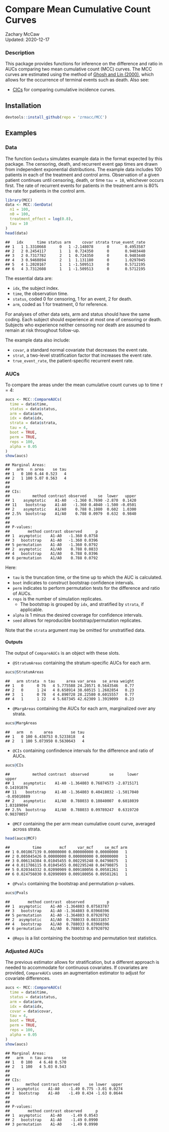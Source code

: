 # Compare Mean Cumulative Count Curves

Zachary McCaw <br>
Updated: 2020-12-17



### Description

This package provides functions for inference on the difference and ratio in AUCs comparing two mean cumulative count (MCC) curves. The MCC curves are estimated using the method of [Ghosh and Lin (2000)](https://onlinelibrary.wiley.com/doi/abs/10.1111/j.0006-341X.2000.00554.x), which allows for the occurrence of terminal events such as death. Also see:
* [CICs](https://github.com/zrmacc/CICs) for comparing cumulative incidence curves. 

## Installation


```r
devtools::install_github(repo = 'zrmacc/MCC')
```

## Examples

### Data

The function `GenData` simulates example data in the format expected by this package. The censoring, death, and recurrent event gap times are drawn from independent exponential distributions. The example data includes 100 patients in each of the treatment and control arms. Observation of a given patient continues until censoring, death, or time `tau = 10`, whichever occurs first. The rate of recurrent events for patients in the treatment arm is 80% the rate for patients in the control arm. 


```r
library(MCC)
data <- MCC::GenData(
  n1 = 100,
  n0 = 100,
  treatment_effect = log(0.8),
  tau = 10
)
head(data)
```

```
##   idx      time status arm     covar strata true_event_rate
## 1   1 1.3310668      0   1 -2.148078      0       0.4953587
## 2   2 0.2454117      1   1  0.724350      0       0.9403440
## 3   2 0.7317782      2   1  0.724350      0       0.9403440
## 4   3 0.9460894      2   1  1.131180      0       1.0297045
## 5   4 1.2020167      1   1 -1.509513      0       0.5712195
## 6   4 3.7312608      1   1 -1.509513      0       0.5712195
```

The essential data are:

* `idx`, the subject index. 
* `time`, the observation time. 
* `status`, coded 0 for censoring, 1 for an event, 2 for death.
* `arm`, coded as 1 for treatment, 0 for reference. 

For analyses of other data sets, arm and status should have the same coding. Each subject should experience at most one of censoring or death. Subjects who experience neither censoring nor death are assumed to remain at risk throughout follow-up. 

The example data also include:

* `covar`, a standard normal covariate that decreases the event rate. 
* `strat`, a two-level stratification factor that increases the event rate.
* `true_event_rate`, the patient-specific recurrent event rate.

### AUCs

To compare the areas under the mean cumulative count curves up to time $\tau = 4$: 

```r
aucs <- MCC::CompareAUCs(
  time = data$time,
  status = data$status,
  arm = data$arm,
  idx = data$idx,
  strata = data$strata,
  tau = 4,
  boot = TRUE,
  perm = TRUE,
  reps = 100,
  alpha = 0.05
)
show(aucs)
```

```
## Marginal Areas:
##   arm   n area    se tau
## 1   0 100 6.44 0.523   4
## 2   1 100 5.07 0.563   4
## 
## 
## CIs:
##          method contrast observed     se  lower   upper
## 1    asymptotic    A1-A0   -1.360 0.7690 -2.870  0.1420
## 11    bootstrap    A1-A0   -1.360 0.4040 -1.500 -0.0501
## 2    asymptotic    A1/A0    0.788 0.1080  0.602  1.0300
## 2.5%  bootstrap    A1/A0    0.788 0.0979  0.632  0.9840
## 
## 
## P-values:
##        method contrast observed      p
## 1  asymptotic    A1-A0   -1.360 0.0758
## 3   bootstrap    A1-A0   -1.360 0.0396
## 5 permutation    A1-A0   -1.360 0.0792
## 2  asymptotic    A1/A0    0.788 0.0833
## 4   bootstrap    A1/A0    0.788 0.0396
## 6 permutation    A1/A0    0.788 0.0792
```

Here:

* `tau` is the truncation time, or the time up to which the AUC is calculated. 
* `boot` indicates to construct bootstrap confidence intervals. 
* `perm` indicates to perform permutation tests for the difference and ratio of AUCs.
* `reps` is the number of simulation replicates. 
  - The bootstrap is grouped by `idx`, and stratified by `strata`, if applicable.
* `alpha` is 1 minus the desired coverage for confidence intervals. 
* `seed` allows for reproducible bootstrap/permutation replicates.

Note that the `strata` argument may be omitted for unstratified data. 

#### Outputs

The output of `CompareAUCs` is an object with these slots.

* `@StratumAreas` containing the stratum-specific AUCs for each arm.

```r
aucs@StratumAreas
```

```
##   arm strata  n tau     area var_area   se_area weight
## 1   0      0 76   4 5.775588 24.20571 0.5643546   0.77
## 2   0      1 24   4 8.658914 38.60515 1.2682854   0.23
## 3   1      0 78   4 4.890728 28.22580 0.6015557   0.77
## 4   1      1 22   4 5.687345 42.62309 1.3919099   0.23
```

* `@MargAreas` containing the AUCs for each arm, marginalized over any strata. 


```r
aucs@MargAreas
```

```
##   arm   n     area        se tau
## 1   0 100 6.438753 0.5233818   4
## 2   1 100 5.073950 0.5630643   4
```

* `@CIs` containing confindence intervals for the difference and ratio of AUCs.


```r
aucs@CIs
```

```
##          method contrast  observed         se      lower       upper
## 1    asymptotic    A1-A0 -1.364803 0.76874573 -2.8715171  0.14191076
## 11    bootstrap    A1-A0 -1.364803 0.40418032 -1.5017040 -0.05010889
## 2    asymptotic    A1/A0  0.788033 0.10840007  0.6018039  1.03189094
## 2.5%  bootstrap    A1/A0  0.788033 0.09789247  0.6319720  0.98370057
```

* `@MCF` containing the per arm mean cumulative count curve, averaged across strata.


```r
head(aucs@MCF)
```

```
##          time        mcf     var_mcf     se_mcf arm
## 1 0.001067139 0.00000000 0.000000000 0.00000000   1
## 2 0.005045426 0.00000000 0.000000000 0.00000000   1
## 3 0.006134384 0.01045455 0.002295248 0.04790875   1
## 4 0.011786115 0.01045455 0.002295248 0.04790875   1
## 5 0.020344332 0.02090909 0.009180056 0.09581261   1
## 6 0.024756030 0.02090909 0.009180056 0.09581261   1
```

* `@Pvals` containing the bootstrap and permutation p-values.


```r
aucs@Pvals
```

```
##        method contrast  observed          p
## 1  asymptotic    A1-A0 -1.364803 0.07583787
## 3   bootstrap    A1-A0 -1.364803 0.03960396
## 5 permutation    A1-A0 -1.364803 0.07920792
## 2  asymptotic    A1/A0  0.788033 0.08331857
## 4   bootstrap    A1/A0  0.788033 0.03960396
## 6 permutation    A1/A0  0.788033 0.07920792
```

* `@Reps` is a list containing the bootstrap and permutation test statistics.

### Adjusted AUCs

The previous estimator allows for stratification, but a different approach is needed to accommodate for continuous covariates. If covariates are provided, `CompareAUCs` uses an augmentation estimator to adjust for covariate differences.


```r
aucs <- MCC::CompareAUCs(
  time = data$time,
  status = data$status,
  arm = data$arm,
  idx = data$idx,
  covar = data$covar,
  tau = 4,
  boot = TRUE,
  perm = TRUE,
  reps = 100,
  alpha = 0.05
)
show(aucs)
```

```
## Marginal Areas:
##   arm   n tau area    se
## 1   0 100   4 6.48 0.570
## 2   1 100   4 5.03 0.543
## 
## 
## CIs:
##       method contrast observed    se lower  upper
## 1 asymptotic    A1-A0    -1.49 0.775 -3.01 0.0274
## 2  bootstrap    A1-A0    -1.49 0.434 -1.63 0.0644
## 
## 
## P-values:
##        method contrast observed      p
## 1  asymptotic    A1-A0    -1.49 0.0543
## 2   bootstrap    A1-A0    -1.49 0.0990
## 3 permutation    A1-A0    -1.49 0.0990
```

